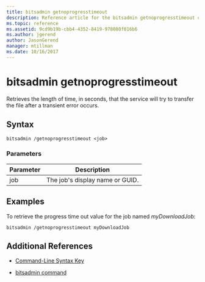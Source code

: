 ```yaml
---
title: bitsadmin getnoprogresstimeout
description: Reference article for the bitsadmin getnoprogresstimeout command, which retrieves the length of time, in seconds, that the service will try to transfer the file after a transient error occurs.
ms.topic: reference
ms.assetid: 9cd9b19b-cbb4-4352-8419-978080f016b6
ms.author: jgerend
author: JasonGerend
manager: mtillman
ms.date: 10/16/2017
---
```


# bitsadmin getnoprogresstimeout

Retrieves the length of time, in seconds, that the service will try to transfer the file after a transient error occurs.

## Syntax

```
bitsadmin /getnoprogresstimeout <job>
```

### Parameters

| Parameter | Description |
| -------------- | -------------- |
| job | The job's display name or GUID. |

## Examples

To retrieve the progress time out value for the job named *myDownloadJob*:

```
bitsadmin /getnoprogresstimeout myDownloadJob
```

## Additional References

- [Command-Line Syntax Key](command-line-syntax-key.md)

- [bitsadmin command](bitsadmin.md)
